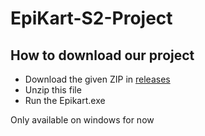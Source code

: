 # EpiKart-S2-Project


## How to download our project
- Download the given ZIP in [releases](https://github.com/Team-BINBINKS/EpiKart-S2-Project/releases)
- Unzip this file
- Run the Epikart.exe


Only available on windows for now
